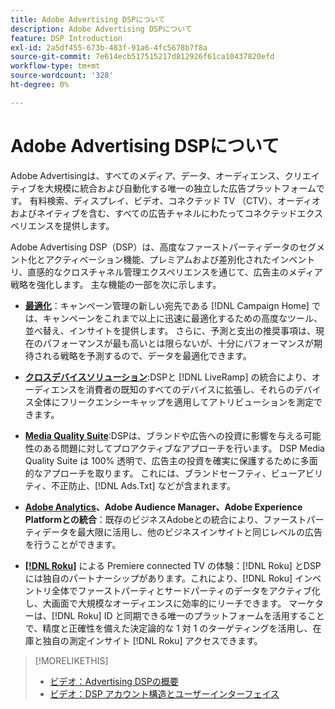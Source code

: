 ```yaml
---
title: Adobe Advertising DSPについて
description: Adobe Advertising DSPについて
feature: DSP Introduction
exl-id: 2a5df455-673b-483f-91a6-4fc5678b7f8a
source-git-commit: 7e614ecb517515217d812926f61ca10437820efd
workflow-type: tm+mt
source-wordcount: '328'
ht-degree: 0%

---
```


# Adobe Advertising DSPについて

Adobe Advertisingは、すべてのメディア、データ、オーディエンス、クリエイティブを大規模に統合および自動化する唯一の独立した広告プラットフォームです。 有料検索、ディスプレイ、ビデオ、コネクテッド TV （CTV）、オーディオおよびネイティブを含む、すべての広告チャネルにわたってコネクテッドエクスペリエンスを提供します。

Adobe Advertising DSP（DSP）は、高度なファーストパーティデータのセグメント化とアクティベーション機能、プレミアムおよび差別化されたインベントリ、直感的なクロスチャネル管理エクスペリエンスを通じて、広告主のメディア戦略を強化します。 主な機能の一部を次に示します。

* [**最適化**](features/optimization.md)：キャンペーン管理の新しい宛先である [!DNL Campaign Home] では、キャンペーンをこれまで以上に迅速に最適化するための高度なツール、並べ替え、インサイトを提供します。 さらに、予測と支出の推奨事項は、現在のパフォーマンスが最も高いとは限らないが、十分にパフォーマンスが期待される戦略を予測するので、データを最適化できます。

* [**クロスデバイスソリューション**](features/cross-device-solutions.md):DSPと [!DNL LiveRamp] の統合により、オーディエンスを消費者の既知のすべてのデバイスに拡張し、それらのデバイス全体にフリークエンシーキャップを適用してアトリビューションを測定できます。

* [**Media Quality Suite**](features/brand-safety-media-quality.md):DSPは、ブランドや広告への投資に影響を与える可能性のある問題に対してプロアクティブなアプローチを行います。 DSP Media Quality Suite は 100% 透明で、広告主の投資を確実に保護するために多面的なアプローチを取ります。 これには、ブランドセーフティ、ビューアビリティ、不正防止、[!DNL Ads.Txt] などが含まれます。

* **[Adobe Analytics](/help/integrations/analytics/overview.md)、Adobe Audience Manager、Adobe Experience Platformとの統合**：既存のビジネスAdobeとの統合により、ファーストパーティデータを最大限に活用し、他のビジネスインサイトと同じレベルの広告を行うことができます。

* [**[!DNL Roku]**](/help/dsp/inventory/roku-inventory.md) による Premiere connected TV の体験：[!DNL Roku] とDSPには独自のパートナーシップがあります。これにより、[!DNL Roku] インベントリ全体でファーストパーティとサードパーティのデータをアクティブ化し、大画面で大規模なオーディエンスに効率的にリーチできます。 マーケターは、[!DNL Roku] ID と同期できる唯一のプラットフォームを活用することで、精度と正確性を備えた決定論的な 1 対 1 のターゲティングを活用し、在庫と独自の測定インサイト [!DNL Roku] アクセスできます。

>[!MORELIKETHIS]
>
>* [ ビデオ：Advertising DSPの概要 ](https://experienceleague.adobe.com/docs/advertising-learn/tutorials/dsp/intro.html?lang=ja)
>* [ ビデオ：DSP アカウント構造とユーザーインターフェイス ](https://experienceleague.adobe.com/docs/advertising-learn/tutorials/dsp/ui.html?lang=ja)
